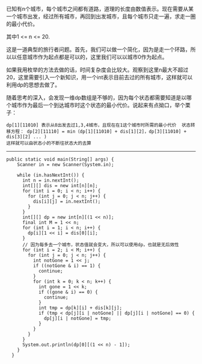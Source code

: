 已知有n个城市，每个城市之间都有道路，道理的长度由数值表示。现在需要从某一个城市出发，经过所有城市，再回到出发城市，且每个城市只走一遍，求走一圈的最小代价。

其中1 <= n <= 20.

这是一道典型的旅行者问题。首先，我们可以做一个简化，因为是走一个环路，所以以任意城市作为起点都是可以的，这里我们可以以城市0作为起点。

如果我用枚举的方法去做的话，时间复杂度会比较大。观察到这里n最大不超过20，这里需要引入一个新知识，用一个int表示目前去过的所有城市，这样就可以利用dp的思想去做了。

随着思考的深入，会发现一维dp数组是不够的，因为每个状态都需要知道是以哪个城市作为最后一个到达城市时这个状态的最小代价。说起来有点拗口，举个栗子：

	dp[1][11010] 表示从0出发去过1,3,4城市，且现在在1这个城市时所需的最小代价	状态转移方程： dp[2][11110] = min（dp[1][11010] + dis[1][2]，dp[3][11010] + dis[3][2] ... )
	这样就可以由状态小的不断往状态大的去算

---

```
public static void main(String[] args) {
    Scanner in = new Scanner(System.in);

    while (in.hasNextInt()) {
      int n = in.nextInt();
      int[][] dis = new int[n][n];
      for (int i = 0; i < n; i++) {
        for (int j = 0; j < n; j++) {
          dis[i][j] = in.nextInt();
        }
      }
      int[][] dp = new int[n][(1 << n)];
      final int M = 1 << n;
      for (int i = 1; i < n; i++) {
        dp[i][1 << i] = dis[0][i];
      }
      // 因为每多去一个城市，状态值就会变大，所以可以使用dp，也就是无后效性
      for (int i = 2; i < M; i++) {
        for (int j = 0; j < n; j++) {
          int notGone = 1 << j;
          if ((notGone & i) == 1) {
            continue;
          }
          for (int k = 0; k < n; k++) {
            int gone = 1 << k;
            if ((gone & i) == 0) {
              continue;
            }
            int tmp = dp[k][i] + dis[k][j];
            if (tmp < dp[j][i | notGone] || dp[j][i | notGone] == 0) {
              dp[j][i | notGone] = tmp;
            }
          }
        }
      }
      System.out.println(dp[0][(1 << n) - 1]);
    }
  }
```
